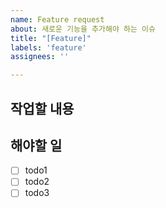 ```yaml
---
name: Feature request
about: 새로운 기능을 추가해야 하는 이슈
title: "[Feature]"
labels: 'feature'
assignees: ''

---
```


## 작업할 내용

## 해야할 일
- [ ] todo1
- [ ] todo2
- [ ] todo3
